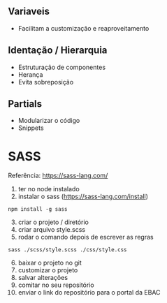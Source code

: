 ## Variaveis
- Facilitam a customização e reaproveitamento

## Identação / Hierarquia
- Estruturação de componentes
- Herança
- Evita sobreposição

## Partials
- Modularizar o código
- Snippets

# SASS
Referência: https://sass-lang.com/

1. ter no node instalado
2. instalar o sass (https://sass-lang.com/install)
```
npm install -g sass    
```
3. criar o projeto / diretório
4. criar arquivo style.scss
5. rodar o comando depois de escrever as regras
```
sass ./scss/style.scss ./css/style.css 
```

6. baixar o projeto no git
7. customizar o projeto 
8. salvar alterações
9. comitar no seu repositório
10. enviar o link do repositório para o portal da EBAC